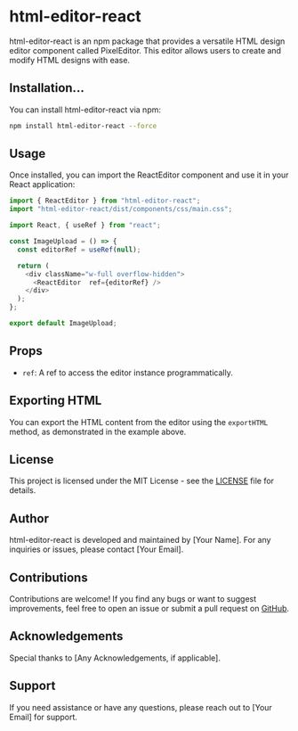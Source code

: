 # html-editor-react

html-editor-react is an npm package that provides a versatile HTML design editor component called PixelEditor. This editor allows users to create and modify HTML designs with ease.

## Installation...

You can install html-editor-react via npm:

```bash
npm install html-editor-react --force
```

## Usage

Once installed, you can import the ReactEditor component and use it in your React application:

```javascript
import { ReactEditor } from "html-editor-react";
import "html-editor-react/dist/components/css/main.css";

import React, { useRef } from "react";

const ImageUpload = () => {
  const editorRef = useRef(null);

  return (
    <div className="w-full overflow-hidden">
      <ReactEditor  ref={editorRef} />
    </div>
  );
};

export default ImageUpload;
```

## Props

- `ref`: A ref to access the editor instance programmatically.

## Exporting HTML

You can export the HTML content from the editor using the `exportHTML` method, as demonstrated in the example above.

## License

This project is licensed under the MIT License - see the [LICENSE](LICENSE) file for details.

## Author

html-editor-react is developed and maintained by [Your Name]. For any inquiries or issues, please contact [Your Email].

## Contributions

Contributions are welcome! If you find any bugs or want to suggest improvements, feel free to open an issue or submit a pull request on [GitHub](https://github.com/yourusername/html-editor-react).

## Acknowledgements

Special thanks to [Any Acknowledgements, if applicable].

## Support

If you need assistance or have any questions, please reach out to [Your Email] for support.
